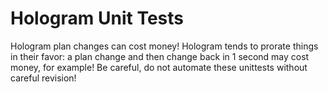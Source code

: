 # Hologram Unit Tests

Hologram plan changes can cost money! Hologram tends to prorate things in their favor: a plan change and then change back in 1 second may cost money, for example! Be careful, do not automate these unittests without careful revision!

